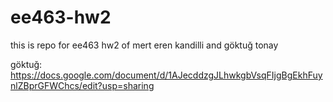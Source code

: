 # ee463-hw2
this is repo for ee463 hw2 of mert eren kandilli and göktuğ tonay

göktuğ: https://docs.google.com/document/d/1AJecddzgJLhwkgbVsqFIjgBgEkhFuynlZBprGFWChcs/edit?usp=sharing
